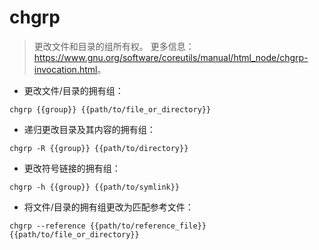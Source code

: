 # chgrp

> 更改文件和目录的组所有权。
> 更多信息：<https://www.gnu.org/software/coreutils/manual/html_node/chgrp-invocation.html>。

- 更改文件/目录的拥有组：

`chgrp {{group}} {{path/to/file_or_directory}}`

- 递归更改目录及其内容的拥有组：

`chgrp -R {{group}} {{path/to/directory}}`

- 更改符号链接的拥有组：

`chgrp -h {{group}} {{path/to/symlink}}`

- 将文件/目录的拥有组更改为匹配参考文件：

`chgrp --reference {{path/to/reference_file}} {{path/to/file_or_directory}}`